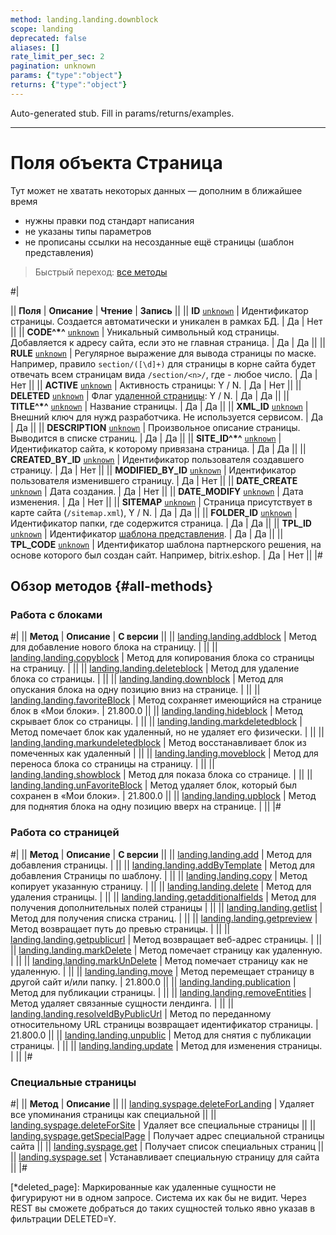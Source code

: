 ```yaml
---
method: landing.landing.downblock
scope: landing
deprecated: false
aliases: []
rate_limit_per_sec: 2
pagination: unknown
params: {"type":"object"}
returns: {"type":"object"}
---
```


Auto-generated stub. Fill in params/returns/examples.

---

# Поля объекта Страница



Тут может не хватать некоторых данных — дополним в ближайшее время







- нужны правки под стандарт написания
- не указаны типы параметров
- не прописаны ссылки на несозданные ещё страницы (шаблон представления)





> Быстрый переход: [все методы](#all-methods) 

#|

|| **Поля** | **Описание** | **Чтение** | **Запись** ||
|| **ID**
[`unknown`](../../data-types.md) | Идентификатор страницы. Создается автоматически и уникален в рамках БД. | Да | Нет ||
|| **CODE^*^**
[`unknown`](../../data-types.md) | Уникальный символьный код страницы. Добавляется к адресу сайта, если это не главная страница. | Да | Да ||
|| **RULE**
[`unknown`](../../data-types.md) | Регулярное выражение для вывода страницы по маске. Например, правило `section/([\d]+)` для страницы в корне сайта будет отвечать всем страницам вида `/section/<n>/`, где <n> - любое число. | Да | Нет ||
|| **ACTIVE**
[`unknown`](../../data-types.md) | Активность страницы: Y / N. | Да | Нет ||
|| **DELETED**
[`unknown`](../../data-types.md) | Флаг [удаленной страницы](*deleted_page): Y / N.  | Да | Да ||
|| **TITLE^*^**
[`unknown`](../../data-types.md) | Название страницы. | Да | Да ||
|| **XML_ID**
[`unknown`](../../data-types.md) | Внешний ключ для нужд разработчика. Не используется сервисом. | Да | Да ||
|| **DESCRIPTION**
[`unknown`](../../data-types.md) | Произвольное описание страницы. Выводится в списке страниц. | Да | Да ||
|| **SITE_ID^*^**
[`unknown`](../../data-types.md) | Идентификатор сайта, к которому привязана страница. | Да | Да ||
|| **CREATED_BY_ID**
[`unknown`](../../data-types.md) | Идентификатор пользователя создавшего страницу. | Да | Нет ||
|| **MODIFIED_BY_ID**
[`unknown`](../../data-types.md) | Идентификатор пользователя изменившего страницу. | Да | Нет ||
|| **DATE_CREATE**
[`unknown`](../../data-types.md) | Дата создания. | Да | Нет ||
|| **DATE_MODIFY**
[`unknown`](../../data-types.md) | Дата изменения. | Да | Нет ||
|| **SITEMAP**
[`unknown`](../../data-types.md) | Страница присутствует в карте сайта (`/sitemap.xml`), Y / N. | Да | Да ||
|| **FOLDER_ID**
[`unknown`](../../data-types.md) | Идентификатор папки, где содержится страница. | Да | Да ||
|| **TPL_ID**
[`unknown`](../../data-types.md) | Идентификатор [шаблона представления](../template/index.md). | Да | Да ||
|| **TPL_CODE**
[`unknown`](../../data-types.md) | Идентификатор шаблона партнерского решения, на основе которого был создан сайт. Например, bitrix.eshop. | Да | Нет ||
|#



## Обзор методов {#all-methods}

### Работа с блоками

#|
|| **Метод** | **Описание** | **С версии** ||
|| [landing.landing.addblock](./block-methods/landing-landing-add-block.md) | Метод для добавление нового блока на страницу. | ||
|| [landing.landing.copyblock](./block-methods/landing-landing-copy-block.md) | Метод для копирования блока со страницы на страницу. | ||
|| [landing.landing.deleteblock](./block-methods/landing-landing-delete-block.md) | Метод для удаление блока со страницы. | ||
|| [landing.landing.downblock](./block-methods/landing-landing-down-block.md) | Метод для опускания блока на одну позицию вниз на странице. | ||
|| [landing.landing.favoriteBlock](./block-methods/landing-landing-favorite-block.md) | Метод сохраняет имеющийся на странице блок в «Мои блоки». | 21.800.0 ||
|| [landing.landing.hideblock](./block-methods/landing-landing-hide-block.md) | Метод скрывает блок со страницы. | ||
|| [landing.landing.markdeletedblock](./block-methods/landing-landing-mark-deleted-block.md) | Метод помечает блок как удаленный, но не удаляет его физически. | ||
|| [landing.landing.markundeletedblock](./block-methods/landing-landing-mark-undeleted-block.md) | Метод восстанавливает блок из помеченных как удаленный | ||
|| [landing.landing.moveblock](./block-methods/landing-landing-move-block.md) | Метод для переноса блока со страницы на страницу. | ||
|| [landing.landing.showblock](./block-methods/landing-landing-show-block.md) | Метод для показа блока со странице. | ||
|| [landing.landing.unFavoriteBlock](./block-methods/landing-landing-unfavorite-block.md) | Метод удаляет блок, который был сохранен в «Мои блоки». | 21.800.0 ||
|| [landing.landing.upblock](./block-methods/landing-landing-up-block.md) | Метод для поднятия блока на одну позицию вверх на странице. | ||
|#

### Работа со страницей

#|
|| **Метод** | **Описание** | **С версии** ||
|| [landing.landing.add](./methods/landing-landing-add.md) | Метод для добавления страницы. | ||
|| [landing.landing.addByTemplate](./methods/landing-landing-add-by-template.md) | Метод для добавления Страницы по шаблону. | ||
|| [landing.landing.copy](./methods/landing-landing-copy.md) | Метод копирует указанную страницу. | ||
|| [landing.landing.delete](./methods/landing-landing-delete.md) | Метод для удаления страницы. | ||
|| [landing.landing.getadditionalfields](./methods/landing-landing-get-additional-fields.md) | Метод для получения дополнительных полей страницы | ||
|| [landing.landing.getlist](./methods/landing-landing-get-list.md) | Метод для получения списка страниц. | ||
|| [landing.landing.getpreview](./methods/landing-landing-get-preview.md) | Метод возвращает путь до превью страницы. | ||
|| [landing.landing.getpublicurl](./methods/landing-landing-get-public-url.md) | Метод возвращает веб-адрес страницы. | ||
|| [landing.landing.markDelete](./methods/landing-landing-mark-delete.md) | Метод помечает страницу как удаленную. | ||
|| [landing.landing.markUnDelete](./methods/landing-landing-mark-undelete.md) | Метод помечает страницу как не удаленную. | ||
|| [landing.landing.move](./methods/landing-landing-move.md) | Метод перемещает страницу в другой сайт и/или папку. | 21.800.0 ||
|| [landing.landing.publication](./methods/landing-landing-publication.md) | Метод для публикации страницы. | ||
|| [landing.landing.removeEntities](./methods/landing-landing-remove-entities.md) | Метод удаляет связанные сущности лендинга. | ||
|| [landing.landing.resolveIdByPublicUrl](./methods/landing-landing-resolve-id-by-public-url.md) | Метод по переданному относительному URL страницы возвращает идентификатор страницы. | 21.800.0 ||
|| [landing.landing.unpublic](./methods/landing-landing-unpublic.md) | Метод для снятия с публикации страницы. | ||
|| [landing.landing.update](./methods/landing-landing-update.md) | Метод для изменения страницы. | ||
|#

### Специальные страницы

#|
|| **Метод** | **Описание** ||
|| [landing.syspage.deleteForLanding](./special-pages/landing-syspage-delete-for-landing.md) | Удаляет все упоминания страницы как специальной ||
|| [landing.syspage.deleteForSite](./special-pages/landing-syspage-delete-for-site.md) | Удаляет все специальные страницы ||
|| [landing.syspage.getSpecialPage](./special-pages/landing-syspage-get-special-page.md) | Получает адрес специальной страницы сайта ||
|| [landing.syspage.get](./special-pages/landing-syspage-get.md) | Получает список специальных страниц ||
|| [landing.syspage.set](./special-pages/landing-syspage-set.md) | Устанавливает специальную страницу для сайта ||
|#

[*deleted_page]: Маркированные как удаленные сущности не фигурируют ни в одном запросе. Система их как бы не видит. Через REST вы сможете добраться до таких сущностей только явно указав в фильтрации DELETED=Y.



